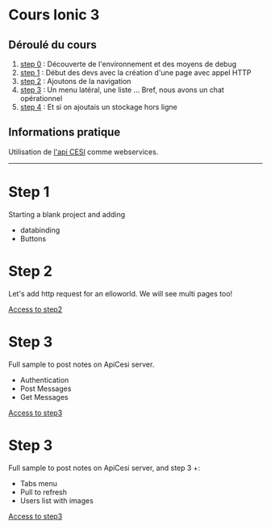 # Cours Ionic 3

## Déroulé du cours
1. [step 0](./step_0/) : Découverte de l'environnement et des moyens de debug
2. [step 1](./step_1/)  : Début des devs avec la création d'une page avec appel HTTP
3. [step 2](./step_2/)  : Ajoutons de la navigation
4. [step 3](./step_3/)  : Un menu latéral, une liste ... Bref, nous avons un chat opérationnel
5. [step 4](./step_4/)  : Et si on ajoutais un stockage hors ligne 

## Informations pratique
Utilisation de [l'api CESI](http://cesi.cleverapps.io) comme webservices.

-------
# Step 1
Starting a blank project and adding 
 * databinding
 * Buttons

# Step 2
Let's add http request for an elloworld.
We will see multi pages too!

 [Access to step2](https://github.com/StephaneC/IonicCourses/tree/master/step_2/myApp)

 # Step 3
Full sample to post notes on ApiCesi server.
 * Authentication
 * Post Messages
 * Get Messages 

 [Access to step3](https://github.com/StephaneC/IonicCourses/tree/master/step_3/myApp)

 # Step 3
Full sample to post notes on ApiCesi server, and step 3 +:
 * Tabs menu
 * Pull to refresh
 * Users list with images 

 [Access to step3](https://github.com/StephaneC/IonicCourses/tree/master/step_4/myApp)

